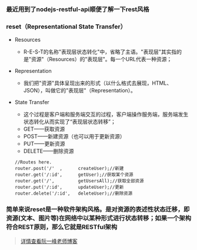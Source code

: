 ### 最近用到了nodejs-restful-api顺便了解一下rest风格 #
### reset（Representational State Transfer）
- Resources
    * R-E-S-T的名称"表现层状态转化"中，省略了主语。"表现层"其实指的是"资源"（Resources）的"表现层"。每一个URL代表一种资源；

- Representation
    *  我们把"资源"具体呈现出来的形式（以什么格式去展现，HTML、JSON），叫做它的"表现层"（Representation）。

- State Transfer
    *  这个过程是客户端和服务端交互的过程，客户端操作服务端，服务端发生状态转化从而实现了“表现层状态转移”；
    * GET——获取资源
    * POST——新建资源（也可以用于更新资源）
    * PUT——更新资源
    * DELETE——删除资源 

    ```
    //Routes here.
    router.post('/'  ,      createUser);//新建
    router.get('/:id',      getUser);//获取某个资源
    router.get('/',         getUsersAll);//获取全部资源
    router.put('/:id',      updateUser);//更新
    router.delete('/:id',   deleteUser);//删除资源

    ```
###  简单来说reset是一种软件架构风格。是对资源的表述性状态迁移，即资源(文本、图片等)在网络中以某种形式进行状态转移；如果一个架构符合REST原则，那么它就是RESTful架构

>[详情查看阮一峰老师博客](http://www.ruanyifeng.com/blog/2011/09/restful)